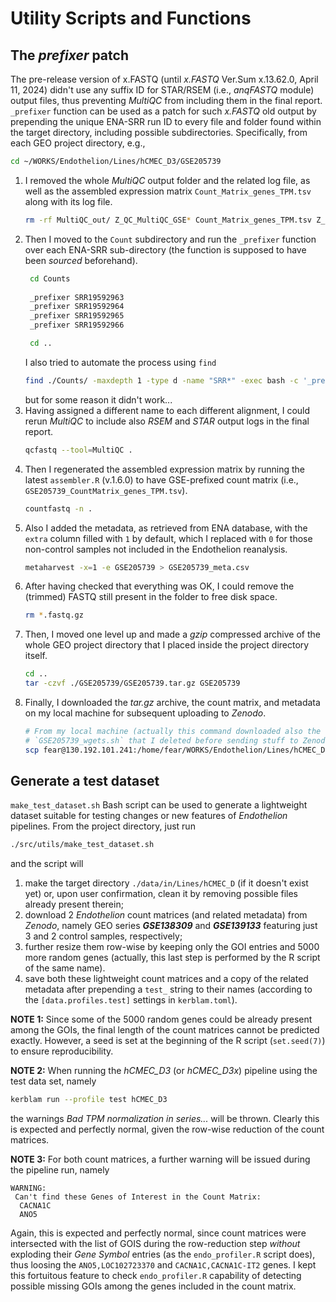 # Utility Scripts and Functions

## The ___prefixer___ patch
The pre-release version of x.FASTQ (until _x.FASTQ_ Ver.Sum x.13.62.0, April 11,
2024) didn't use any suffix ID for STAR/RSEM (i.e., _anqFASTQ_ module) output
files, thus preventing _MultiQC_ from including them in the final report.
`_prefixer` function can be used as a patch for such _x.FASTQ_ old output by
prepending the unique ENA-SRR run ID to every file and folder found within the
target directory, including possible subdirectories. Specifically, from each GEO
project directory, e.g.,
```bash
cd ~/WORKS/Endothelion/Lines/hCMEC_D3/GSE205739
```
1. I removed the whole _MultiQC_ output folder and the related log file, as well
	as the assembled expression matrix `Count_Matrix_genes_TPM.tsv` along with
	its log file.
	```bash
	rm -rf MultiQC_out/ Z_QC_MultiQC_GSE* Count_Matrix_genes_TPM.tsv Z_Counts_GSE*
	```
1. Then I moved to the `Count` subdirectory and run the `_prefixer` function
	over each ENA-SRR sub-directory (the function is supposed to have been
	_sourced_ beforehand).
	```bash
	 cd Counts
	 
	 _prefixer SRR19592963
	 _prefixer SRR19592964
	 _prefixer SRR19592965
	 _prefixer SRR19592966

	 cd ..
	```
	I also tried to automate the process using `find`
	```bash 
	find ./Counts/ -maxdepth 1 -type d -name "SRR*" -exec bash -c '_prefixer "$1"' _ {} \;
	```
	but for some reason it didn't work...
1. Having assigned a different name to each different alignment, I could rerun
	_MultiQC_ to include also _RSEM_ and _STAR_ output logs in the final report.
	```bash
	qcfastq --tool=MultiQC .
	```
1. Then I regenerated the assembled expression matrix by running the latest
	`assembler.R` (v.1.6.0) to have GSE-prefixed count matrix (i.e.,
	`GSE205739_CountMatrix_genes_TPM.tsv`).
	```bash
	countfastq -n .
	```
1. Also I added the metadata, as retrieved from ENA database, with the `extra`
	column filled with `1` by default, which I replaced with `0` for those
	non-control samples not included in the Endothelion reanalysis.
	```bash
	metaharvest -x=1 -e GSE205739 > GSE205739_meta.csv
	```
1. After having checked that everything was OK, I could remove the (trimmed)
	FASTQ still present in the folder to free disk space.
	```bash
	rm *.fastq.gz
	```
1. Then, I moved one level up and made a _gzip_ compressed archive of the
	whole GEO project directory that I placed inside the project directory
	itself.
	```bash
	cd ..
	tar -czvf ./GSE205739/GSE205739.tar.gz GSE205739
	```
1. Finally, I downloaded the _tar.gz_ archive, the count matrix, and metadata on
	my local machine for subsequent uploading to _Zenodo_.
	```bash
	# From my local machine (actually this command downloaded also the
	# `GSE205739_wgets.sh` that I deleted before sending stuff to Zenodo).
	scp fear@130.192.101.241:/home/fear/WORKS/Endothelion/Lines/hCMEC_D3/GSE205739/GSE205739* .
	```

## Generate a test dataset
`make_test_dataset.sh` Bash script can be used to generate a lightweight dataset
suitable for testing changes or new features of _Endothelion_ pipelines. From
the project directory, just run
```bash
./src/utils/make_test_dataset.sh
```
and the script will
1. make the target directory `./data/in/Lines/hCMEC_D` (if it doesn't exist yet)
	or, upon user confirmation, clean it by removing possible files already
	present therein;
1. download 2 _Endothelion_ count matrices (and related metadata) from _Zenodo_,
	namely GEO series ___GSE138309___ and ___GSE139133___ featuring just 3 and 2
	control samples, respectively;
1. further resize them row-wise by keeping only the GOI entries and 5000 more
	random genes (actually, this last step is performed by the R script of the
	same name).
1. save both these lightweight count matrices and a copy of the related metadata
	after prepending a `test_` string to their names (according to the
	`[data.profiles.test]` settings in `kerblam.toml`).

__NOTE 1:__
Since some of the 5000 random genes could be already present among the GOIs, the
final length of the count matrices cannot be predicted exactly. However, a seed
is set at the beginning of the R script (`set.seed(7)`) to ensure
reproducibility.

__NOTE 2:__
When running the _hCMEC_D3_ (or _hCMEC_D3x_) pipeline using the test data set,
namely
```bash
kerblam run --profile test hCMEC_D3
```
the warnings _Bad TPM normalization in series..._ will be thrown. Clearly this
is expected and perfectly normal, given the row-wise reduction of the count
matrices.

__NOTE 3:__
For both count matrices, a further warning will be issued during the pipeline
run, namely
```
WARNING:
 Can't find these Genes of Interest in the Count Matrix:
  CACNA1C
  ANO5
```
Again, this is expected and perfectly normal, since count matrices were
intersected with the list of GOIS during the row-reduction step _without_
exploding their _Gene Symbol_ entries (as the `endo_profiler.R` script does),
thus loosing the `ANO5,LOC102723370` and `CACNA1C,CACNA1C-IT2` genes. I kept
this fortuitous feature to check `endo_profiler.R` capability of detecting
possible missing GOIs among the genes included in the count matrix. 
